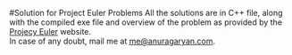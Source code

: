 #Solution for Project Euler Problems
All the solutions are in C++ file, along with the compiled exe file and overview of the problem as provided by the [Projecy Euler](https://projecteuler.net) website.  
In case of any doubt, mail me at [me@anuragaryan.com](mailto:me@anuragaryan.com).
